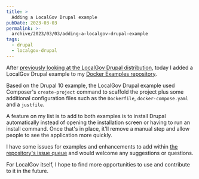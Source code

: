 ```yaml
---
title: >
  Adding a LocalGov Drupal example
pubDate: 2023-03-03
permalink: >-
  archive/2023/03/03/adding-a-localgov-drupal-example
tags:
  - drupal
  - localgov-drupal
---
```


After [previously looking at the LocalGov Drupal distribution]({{site.url}}/archive/2022/10/24/looking-at-localgov-drupal), today I added a LocalGov Drupal example to my [Docker Examples repository](https://github.com/opdavies/docker-examples/tree/main/drupal-localgov).

Based on the Drupal 10 example, the LocalGov Drupal example used Composer's `create-project` command to scaffold the project plus some additional configuration files such as the `Dockerfile`, `docker-compose.yaml` and a `justfile`.

A feature on my list is to add to both examples is to install Drupal automatically instead of opening the installation screen or having to run an install command. Once that's in place, it'll remove a manual step and allow people to see the application more quickly.

I have some issues for examples and enhancements to add within [the repository's issue queue](https://github.com/opdavies/docker-examples/issues) and would welcome any suggestions or questions.

For LocalGov itself, I hope to find more opportunities to use and contribute to it in the future.

